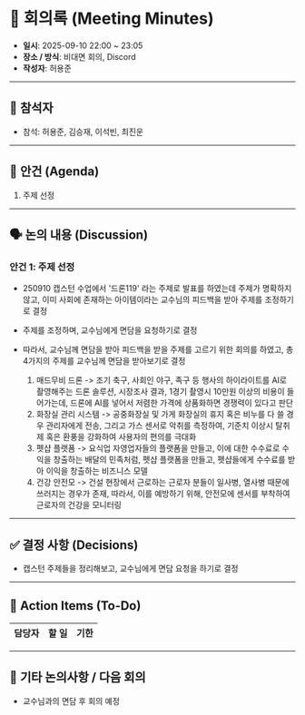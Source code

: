 # 📝 회의록 (Meeting Minutes)

- **일시**: 2025-09-10 22:00 ~ 23:05
- **장소 / 방식**: 비대면 회의, Discord
- **작성자**: 허용준

---

## 👥 참석자
- 참석: 허용준, 김승재, 이석빈, 최진운

---

## 📌 안건 (Agenda)
1. 주제 선정

---

## 🗣️ 논의 내용 (Discussion)
### 안건 1: 주제 선정
- 250910 캡스턴 수업에서 '드론119' 라는 주제로 발표를 하였는데 주제가 명확하지 않고, 이미 사회에 존재하는 아이템이라는 교수님의 피드백을 받아 주제를 조정하기로 결정
- 주제를 조정하며, 교수님에게 면담을 요청하기로 결정
- 따라서, 교수님께 면담을 받아 피드백을 받을 주제를 고르기 위한 회의를 하였고, 총 4가지의 주제를 교수님께 면담을 받아보기로 결정

  1. 매드무비 드론 -> 조기 축구, 사회인 야구, 족구 등 행사의 하이라이트를 AI로 촬영해주는 드론 솔루션, 시장조사 결과, 1경기 촬영시 10만원 이상의 비용이 들어가는데, 드론에 AI를 넣어서 저렴한 가격에 상품화하면 경쟁력이 있다고 판단
  2. 화장실 관리 시스템 -> 공중화장실 및 가게 화장실의 휴지 혹은 비누를 다 쓸 경우 관리자에게 전송, 그리고 가스 센서로 악취를 측정하여, 기준치 이상시 탈취제 혹은 환풍을 강화하여 사용자의 편의를 극대화 
  3. 펫샵 플랫폼 -> 요식업 자영업자들의 플랫폼을 만들고, 이에 대한 수수료로 수익을 창출하는 배달의 민족처럼, 펫샵 플랫폼을 만들고, 펫샵들에게 수수료를 받아 이익을 창출하는 비즈니스 모델
  4. 건강 안전모 -> 건설 현장에서 근로하는 근로자 분들이 일사병, 열사병 때문에 쓰러지는 경우가 존재, 따라서, 이를 예방하기 위해, 안전모에 센서를 부착하여 근로자의 건강을 모니터링
---

## ✅ 결정 사항 (Decisions)
- 캡스턴 주제들을 정리해보고, 교수님에게 면담 요청을 하기로 결정

---

## 🚀 Action Items (To-Do)
| 담당자 | 할 일 | 기한 |
|--------|--------|------|

---

## 📌 기타 논의사항 / 다음 회의
- 교수님과의 면담 후 회의 예정
